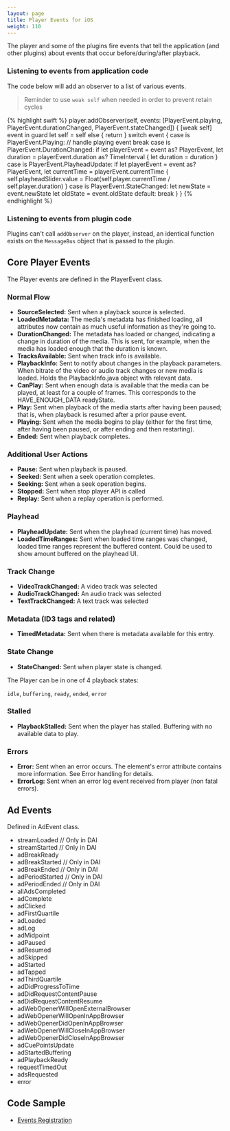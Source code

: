 ```yaml
---
layout: page
title: Player Events for iOS
weight: 110
---
```


The player and some of the plugins fire events that tell the application (and other plugins) about events that occur before/during/after playback. 

### Listening to events from application code

The code below will add an observer to a list of various events. 

>Reminder to use `weak self` when needed in order to prevent retain cycles

{% highlight swift %}
player.addObserver(self, events: [PlayerEvent.playing, PlayerEvent.durationChanged, PlayerEvent.stateChanged]) { [weak self] event in
    guard let self = self else { return }
    switch event {
    case is PlayerEvent.Playing:
        // handle playing event
        break
    case is PlayerEvent.DurationChanged:
        if let playerEvent = event as? PlayerEvent, let duration = playerEvent.duration as? TimeInterval {
            let duration = duration
        }
    case is PlayerEvent.PlayheadUpdate:
        if let playerEvent = event as? PlayerEvent, let currentTime = playerEvent.currentTime {
            self.playheadSlider.value = Float(self.player.currentTime / self.player.duration)
        }
    case is PlayerEvent.StateChanged:
        let newState = event.newState
        let oldState = event.oldState
    default:
        break
    }
}
{% endhighlight %}

### Listening to events from plugin code

Plugins can't call `addObserver` on the player, instead, an identical function exists on the `MessageBus` object that is passed to the plugin.

## Core Player Events

The Player events are defined in the PlayerEvent class.

### Normal Flow
- **SourceSelected:** Sent when a playback source is selected.
- **LoadedMetadata:** The media's metadata has finished loading, all attributes now contain as much useful information as they're going to.
- **DurationChanged:** The metadata has loaded or changed, indicating a change in duration of the media. This is sent, for example, when the media has loaded enough that the duration is known.
- **TracksAvailable:** Sent when track info is available.
- **PlaybackInfo:** Sent to notify about changes in the playback parameters. When bitrate of the video or audio track changes or new media is loaded. Holds the PlaybackInfo.java object with relevant data.
- **CanPlay:** Sent when enough data is available that the media can be played, at least for a couple of frames. This corresponds to the HAVE_ENOUGH_DATA readyState.
- **Play:** Sent when playback of the media starts after having been paused; that is, when playback is resumed after a prior pause event.
- **Playing:** Sent when the media begins to play (either for the first time, after having been paused, or after ending and then restarting).
- **Ended:** Sent when playback completes.

### Additional User Actions
- **Pause:** Sent when playback is paused.
- **Seeked:** Sent when a seek operation completes.
- **Seeking:** Sent when a seek operation begins.
- **Stopped:** Sent when stop player API is called
- **Replay:** Sent when a replay operation is performed.

### Playhead
- **PlayheadUpdate:** Sent when the playhead (current time) has moved.
- **LoadedTimeRanges:** Sent when loaded time ranges was changed, loaded time ranges represent the buffered content. Could be used to show amount buffered on the playhead UI.

### Track Change
- **VideoTrackChanged:** A video track was selected
- **AudioTrackChanged:** An audio track was selected
- **TextTrackChanged:** A text track was selected

### Metadata (ID3 tags and related)
- **TimedMetadata:** Sent when there is metadata available for this entry.

### State Change
- **StateChanged:** Sent when player state is changed.

The Player can be in one of 4 playback states:

  `idle`, `buffering`, `ready`, `ended`, `error`
  
### Stalled
- **PlaybackStalled:** Sent when the player has stalled. Buffering with no available data to play.

### Errors
- **Error:** Sent when an error occurs. The element's error attribute contains more information. See Error handling for details.
- **ErrorLog:** Sent when an error log event received from player (non fatal errors).


## Ad Events

Defined in AdEvent class.

- streamLoaded // Only in DAI
- streamStarted // Only in DAI
- adBreakReady
- adBreakStarted // Only in DAI
- adBreakEnded // Only in DAI
- adPeriodStarted // Only in DAI
- adPeriodEnded // Only in DAI
- allAdsCompleted
- adComplete
- adClicked
- adFirstQuartile
- adLoaded
- adLog
- adMidpoint
- adPaused
- adResumed
- adSkipped
- adStarted
- adTapped
- adThirdQuartile
- adDidProgressToTime
- adDidRequestContentPause
- adDidRequestContentResume
- adWebOpenerWillOpenExternalBrowser
- adWebOpenerWillOpenInAppBrowser
- adWebOpenerDidOpenInAppBrowser
- adWebOpenerWillCloseInAppBrowser
- adWebOpenerDidCloseInAppBrowser
- adCuePointsUpdate
- adStartedBuffering
- adPlaybackReady
- requestTimedOut
- adsRequested
- error

## Code Sample
- [Events Registration](https://github.com/kaltura/playkit-ios-samples/tree/develop/EventsRegistration)

